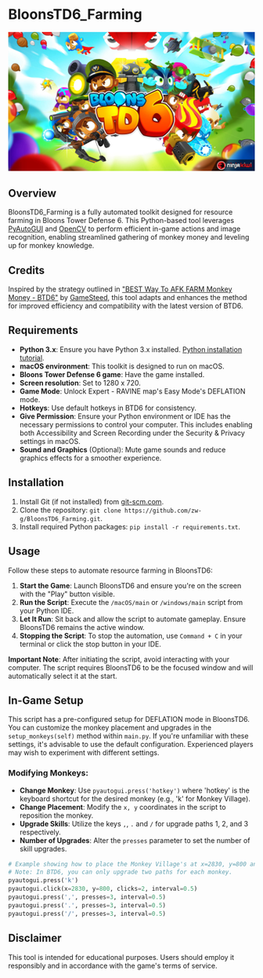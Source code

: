 # BloonsTD6_Farming

<p align="center">
  <img src="./picture/BTD6_main.jpeg" alt="Bloons Tower Defense 6">
</p>

## Overview
BloonsTD6_Farming is a fully automated toolkit designed for resource farming in Bloons Tower Defense 6. This Python-based tool leverages [PyAutoGUI](https://pyautogui.readthedocs.io/en/latest/) and [OpenCV](https://opencv.org/) to perform efficient in-game actions and image recognition, enabling streamlined gathering of monkey money and leveling up for monkey knowledge.

## Credits
Inspired by the strategy outlined in ["BEST Way To AFK FARM Monkey Money - BTD6"](https://www.youtube.com/watch?v=YCRu2kkXXq4&t=225s) by [GameSteed](https://www.youtube.com/@GameSteed), this tool adapts and enhances the method for improved efficiency and compatibility with the latest version of BTD6.

## Requirements
- **Python 3.x**: Ensure you have Python 3.x installed. [Python installation tutorial](https://www.python.org/downloads/).
- **macOS environment**: This toolkit is designed to run on macOS.
- **Bloons Tower Defense 6 game**: Have the game installed.
- **Screen resolution**: Set to 1280 x 720.
- **Game Mode**: Unlock Expert - RAVINE map's Easy Mode's DEFLATION mode.
- **Hotkeys**: Use default hotkeys in BTD6 for consistency.
- **Give Permission**: Ensure your Python environment or IDE has the necessary permissions to control your computer. This includes enabling both Accessibility and Screen Recording under the Security & Privacy settings in macOS.
- **Sound and Graphics** (Optional): Mute game sounds and reduce graphics effects for a smoother experience.

## Installation
1. Install Git (if not installed) from [git-scm.com](https://git-scm.com/downloads).
2. Clone the repository: `git clone https://github.com/zw-g/BloonsTD6_Farming.git`.
3. Install required Python packages: `pip install -r requirements.txt`.

## Usage
Follow these steps to automate resource farming in BloonsTD6:

1. **Start the Game**: Launch BloonsTD6 and ensure you're on the screen with the "Play" button visible.
2. **Run the Script**: Execute the `/macOS/main` or `/windows/main` script from your Python IDE.
3. **Let It Run**: Sit back and allow the script to automate gameplay. Ensure BloonsTD6 remains the active window.
4. **Stopping the Script**: To stop the automation, use `Command + C` in your terminal or click the stop button in your IDE.

**Important Note**: After initiating the script, avoid interacting with your computer. The script requires BloonsTD6 to be the focused window and will automatically select it at the start.

## In-Game Setup
This script has a pre-configured setup for DEFLATION mode in BloonsTD6. You can customize the monkey placement and upgrades in the `setup_monkeys(self)` method within `main.py`. If you're unfamiliar with these settings, it's advisable to use the default configuration. Experienced players may wish to experiment with different settings.

### Modifying Monkeys:
- **Change Monkey**: Use `pyautogui.press('hotkey')` where 'hotkey' is the keyboard shortcut for the desired monkey (e.g., 'k' for Monkey Village).
- **Change Placement**: Modify the `x, y` coordinates in the script to reposition the monkey.
- **Upgrade Skills**: Utilize the keys `,`, `.` and `/` for upgrade paths 1, 2, and 3 respectively.
- **Number of Upgrades**: Alter the `presses` parameter to set the number of skill upgrades.

```python
# Example showing how to place the Monkey Village's at x=2830, y=800 and upgrade paths
# Note: In BTD6, you can only upgrade two paths for each monkey.
pyautogui.press('k')
pyautogui.click(x=2830, y=800, clicks=2, interval=0.5)
pyautogui.press(',', presses=3, interval=0.5)
pyautogui.press('.', presses=3, interval=0.5)
pyautogui.press('/', presses=3, interval=0.5)
```

## Disclaimer
This tool is intended for educational purposes. Users should employ it responsibly and in accordance with the game's terms of service.
